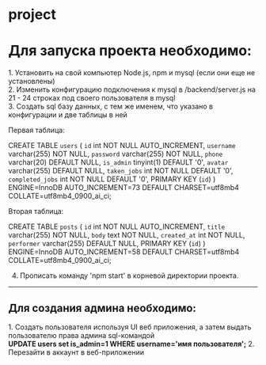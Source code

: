 # project
<h1>Для запуска проекта необходимо:</h1>
1. Установить на свой компьютер Node.js, npm и mysql (если они еще не установлены)<br>
2. Изменить конфигурацию подключения к mysql в /backend/server.js на 21 - 24 строках под своего пользователя в mysql<br>
3. Создать sql базу данных, с тем же именем, что указано в конфигурации и две таблицы в ней<br>

Первая таблица: 

CREATE TABLE `users` (
  `id` int NOT NULL AUTO_INCREMENT,
  `username` varchar(255) NOT NULL,
  `password` varchar(255) NOT NULL,
  `phone` varchar(20) DEFAULT NULL,
  `is_admin` tinyint(1) DEFAULT '0',
  `avatar` varchar(255) DEFAULT NULL,
  `taken_jobs` int NOT NULL DEFAULT '0',
  `completed_jobs` int NOT NULL DEFAULT '0',
  PRIMARY KEY (`id`)
) ENGINE=InnoDB AUTO_INCREMENT=73 DEFAULT CHARSET=utf8mb4 COLLATE=utf8mb4_0900_ai_ci;

Вторая таблица:

CREATE TABLE `posts` (
  `id` int NOT NULL AUTO_INCREMENT,
  `title` varchar(255) NOT NULL,
  `body` text NOT NULL,
  `created_at` int NOT NULL,
  `performer` varchar(255) DEFAULT NULL,
  PRIMARY KEY (`id`)
) ENGINE=InnoDB AUTO_INCREMENT=58 DEFAULT CHARSET=utf8mb4 COLLATE=utf8mb4_0900_ai_ci;

4. Прописать команду 'npm start' в корневой директории проекта.
<hr>
<h2>Для создания админа необходимо:</h2>
1. Создать пользователя используя UI веб приложения, а затем выдать пользователю права админа sql-командой<br>
<strong>UPDATE users set is_admin=1 WHERE username='имя пользователя';</strong>
2. Перезайти в аккаунт в веб-приложении
